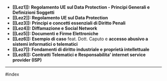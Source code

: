- **[[Lez1]]: Regolamento UE sul Data Protection - Principi Generali e Definizioni Soggetti** 
- **[[Lez2]]: Regolamento UE sul Data Protection**
- **[[Lez3]]: Principi e concetti essenziali di Diritto Penali**
- **[[Lez4]]: Diffamazione e Social Network**
- **[[Lez5]]:  Documenti e Firme Elettroniche**
- **[[Lez6]]: Esempio di caso** feat. Dott. Caputo e **accesso abusivo a sistemi informatici o telematici**
- **[[Lez7]]: Fondamenti di diritto industriale e proprietà intellettuale**
- **[[Lez8]]: Contratti Telematici e Responsabilita' internet service provider (ISP)**
---
#index